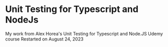 # Unit Testing for Typescript and NodeJs
My work from Alex Horea's Unit Testing for Typescript and Node.JS Udemy course
Restarted on August 24, 2023
